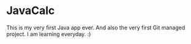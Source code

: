 # JavaCalc

This is my very first Java app ever. And also the very first Git managed project. I am learning everyday. :)

